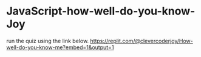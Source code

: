 # JavaScript-how-well-do-you-know-Joy
run the quiz using the link below.
https://replit.com/@clevercoderjoy/How-well-do-you-know-me?embed=1&output=1
